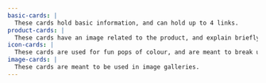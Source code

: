 ```yaml
---
basic-cards: |
  These cards hold basic information, and can hold up to 4 links.
product-cards: |
  These cards have an image related to the product, and explain briefly what the product is. The image and sizes link to the product page.
icon-cards: |
  These cards are used for fun pops of colour, and are meant to break up the typical image banners.
image-cards: |
  These cards are meant to be used in image galleries.
---
```

